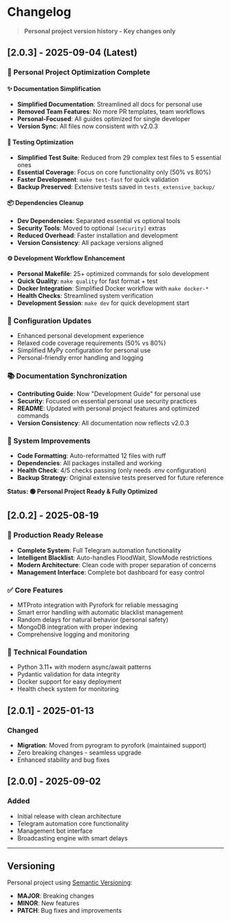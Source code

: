 # Changelog

> **Personal project version history - Key changes only**

## [2.0.3] - 2025-09-04 (Latest)

### 🎯 Personal Project Optimization Complete

#### ✨ Documentation Simplification
- **Simplified Documentation**: Streamlined all docs for personal use
- **Removed Team Features**: No more PR templates, team workflows
- **Personal-Focused**: All guides optimized for single developer
- **Version Sync**: All files now consistent with v2.0.3

#### 🧪 Testing Optimization
- **Simplified Test Suite**: Reduced from 29 complex test files to 5 essential ones
- **Essential Coverage**: Focus on core functionality only (50% vs 80%)
- **Faster Development**: `make test-fast` for quick validation
- **Backup Preserved**: Extensive tests saved in `tests_extensive_backup/`

#### 📦 Dependencies Cleanup
- **Dev Dependencies**: Separated essential vs optional tools
- **Security Tools**: Moved to optional `[security]` extras
- **Reduced Overhead**: Faster installation and development
- **Version Consistency**: All package versions aligned

#### ⚙️ Development Workflow Enhancement
- **Personal Makefile**: 25+ optimized commands for solo development
- **Quick Quality**: `make quality` for fast format + test
- **Docker Integration**: Simplified Docker workflow with `make docker-*`
- **Health Checks**: Streamlined system verification
- **Development Session**: `make dev` for quick development start

### 🔧 Configuration Updates
- Enhanced personal development experience
- Relaxed code coverage requirements (50% vs 80%)
- Simplified MyPy configuration for personal use
- Personal-friendly error handling and logging

### 📚 Documentation Synchronization
- **Contributing Guide**: Now "Development Guide" for personal use
- **Security**: Focused on essential personal use security practices
- **README**: Updated with personal project features and optimized commands
- **Version Consistency**: All documentation now reflects v2.0.3

### 🚀 System Improvements
- **Code Formatting**: Auto-reformatted 12 files with ruff
- **Dependencies**: All packages installed and working
- **Health Check**: 4/5 checks passing (only needs .env configuration)
- **Backup Strategy**: Original extensive tests preserved for future reference

**Status: 🟢 Personal Project Ready & Fully Optimized**

## [2.0.2] - 2025-08-19

### 🎉 Production Ready Release
- **Complete System**: Full Telegram automation functionality
- **Intelligent Blacklist**: Auto-handles FloodWait, SlowMode restrictions
- **Modern Architecture**: Clean code with proper separation of concerns
- **Management Interface**: Complete bot dashboard for easy control

### ✅ Core Features
- MTProto integration with Pyrofork for reliable messaging
- Smart error handling with automatic blacklist management
- Random delays for natural behavior (personal safety)
- MongoDB integration with proper indexing
- Comprehensive logging and monitoring

### 🔧 Technical Foundation
- Python 3.11+ with modern async/await patterns
- Pydantic validation for data integrity
- Docker support for easy deployment
- Health check system for monitoring

## [2.0.1] - 2025-01-13

### Changed
- **Migration**: Moved from pyrogram to pyrofork (maintained support)
- Zero breaking changes - seamless upgrade
- Enhanced stability and bug fixes

## [2.0.0] - 2025-09-02

### Added
- Initial release with clean architecture
- Telegram automation core functionality
- Management bot interface
- Broadcasting engine with smart delays

---

## Versioning

Personal project using [Semantic Versioning](https://semver.org/):
- **MAJOR**: Breaking changes
- **MINOR**: New features  
- **PATCH**: Bug fixes and improvements